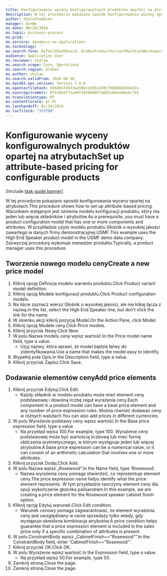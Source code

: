 ```yaml
---
title: Konfigurowanie wyceny konfigurowalnych produktów opartej na atrybutach
description: W tej procedurze pokazano sposób konfigurowania wyceny opartej na atrybutach.
author: ShylaThompson
manager: AnnBe
ms.date: 08/29/2018
ms.topic: business-process
ms.prod: ''
ms.service: dynamics-ax-applications
ms.technology: ''
ms.search.form: DefaultDashboard, EcoResProductVariantMaintainWorkspace, PCProductConfigurationModelListPage, PCPriceModelList, PCPriceModel, PCConstraintEditor
audience: Application User
ms.reviewer: shylaw
ms.search.scope: Core, Operations
ms.search.region: Global
ms.author: shylaw
ms.search.validFrom: 2016-06-30
ms.dyn365.ops.version: Version 7.0.0
ms.openlocfilehash: 8568b5f4933ae58bc2d55a169c798668e03bed2a
ms.sourcegitcommit: 0f530e5f72a40f383868957a6b5cb0e446e4c795
ms.translationtype: HT
ms.contentlocale: pl-PL
ms.lasthandoff: 01/29/2019
ms.locfileid: "333790"
---
```

# <a name="set-up-attribute-based-pricing-for-configurable-products"></a><span data-ttu-id="1995c-103">Konfigurowanie wyceny konfigurowalnych produktów opartej na atrybutach</span><span class="sxs-lookup"><span data-stu-id="1995c-103">Set up attribute-based pricing for configurable products</span></span>

[!include [task guide banner](../../includes/task-guide-banner.md)]

<span data-ttu-id="1995c-104">W tej procedurze pokazano sposób konfigurowania wyceny opartej na atrybutach.</span><span class="sxs-lookup"><span data-stu-id="1995c-104">This procedure shows how to set up attribute-based pricing.</span></span> <span data-ttu-id="1995c-105">Warunkiem wstępnym jest istnienie modelu konfiguracji produktu, który ma jeden lub więcej składników i atrybutów.</span><span class="sxs-lookup"><span data-stu-id="1995c-105">As a prerequisite, you must have a product configuration model that has one or more components and attributes.</span></span> <span data-ttu-id="1995c-106">W przykładzie użyto modelu produktu Głośnik o wysokiej jakości zawartego w danych firmy demonstracyjnej USMF.</span><span class="sxs-lookup"><span data-stu-id="1995c-106">This example uses the High End Speaker product model in the USMF demo data company.</span></span> <span data-ttu-id="1995c-107">Zazwyczaj procedurę wykonuje menedżer produktu.</span><span class="sxs-lookup"><span data-stu-id="1995c-107">Typically, a product manager uses this procedure.</span></span>


## <a name="create-a-new-price-model"></a><span data-ttu-id="1995c-108">Tworzenie nowego modelu ceny</span><span class="sxs-lookup"><span data-stu-id="1995c-108">Create a new price model</span></span>
1. <span data-ttu-id="1995c-109">Kliknij opcję Definicja modelu wariantu produktu.</span><span class="sxs-lookup"><span data-stu-id="1995c-109">Click Product variant model definition.</span></span>
2. <span data-ttu-id="1995c-110">Kliknij opcję Modele konfiguracji produktu.</span><span class="sxs-lookup"><span data-stu-id="1995c-110">Click Product configuration models.</span></span>
3. <span data-ttu-id="1995c-111">Na liście zaznacz wiersz Głośnik o wysokiej jakości, ale nie klikaj łącza z nazwą.</span><span class="sxs-lookup"><span data-stu-id="1995c-111">In the list, select the High End Speaker line, but don’t click the link for the name.</span></span>
4. <span data-ttu-id="1995c-112">W okienku akcji kliknij pozycję Model.</span><span class="sxs-lookup"><span data-stu-id="1995c-112">On the Action Pane, click Model.</span></span>
5. <span data-ttu-id="1995c-113">Kliknij opcję Modele ceny.</span><span class="sxs-lookup"><span data-stu-id="1995c-113">Click Price models.</span></span>
6. <span data-ttu-id="1995c-114">Kliknij przycisk Nowy.</span><span class="sxs-lookup"><span data-stu-id="1995c-114">Click New.</span></span>
7. <span data-ttu-id="1995c-115">W polu Nazwa modelu ceny wpisz wartość.</span><span class="sxs-lookup"><span data-stu-id="1995c-115">In the Price model name field, type a value.</span></span>
    * <span data-ttu-id="1995c-116">Użyj nazwy, która sprawi, że model będzie łatwy do zidentyfikowania.</span><span class="sxs-lookup"><span data-stu-id="1995c-116">Use a name that makes the model easy to identify.</span></span>  
8. <span data-ttu-id="1995c-117">Wypełnij pole Opis.</span><span class="sxs-lookup"><span data-stu-id="1995c-117">In the Description field, type a value.</span></span>
9. <span data-ttu-id="1995c-118">Kliknij przycisk Zapisz.</span><span class="sxs-lookup"><span data-stu-id="1995c-118">Click Save.</span></span>

## <a name="add-price-elements"></a><span data-ttu-id="1995c-119">Dodawanie elementów ceny</span><span class="sxs-lookup"><span data-stu-id="1995c-119">Add price elements</span></span>
1. <span data-ttu-id="1995c-120">Kliknij przycisk Edytuj.</span><span class="sxs-lookup"><span data-stu-id="1995c-120">Click Edit.</span></span>
    * <span data-ttu-id="1995c-121">Każdy składnik w modelu produktu może mieć element ceny podstawowej i dowolną liczbę reguł wyrażenia ceny.</span><span class="sxs-lookup"><span data-stu-id="1995c-121">Each component in a product model can have a base price element and any number of price expression rules.</span></span> <span data-ttu-id="1995c-122">Można również dodawać ceny w różnych walutach.</span><span class="sxs-lookup"><span data-stu-id="1995c-122">You can also add prices in different currencies.</span></span>  
2. <span data-ttu-id="1995c-123">W polu Wyrażenie podstawy ceny wpisz wartość.</span><span class="sxs-lookup"><span data-stu-id="1995c-123">In the Base price expression field, type a value.</span></span>
    * <span data-ttu-id="1995c-124">Na przykład wpisz 100.</span><span class="sxs-lookup"><span data-stu-id="1995c-124">For example, type 100.</span></span>   <span data-ttu-id="1995c-125">Wyrażenie ceny podstawowej może być wartością liczbową lub mieć formę obliczenia arytmetycznego, w którym występuje jeden lub więcej atrybutów.</span><span class="sxs-lookup"><span data-stu-id="1995c-125">A base price expression can be a numerical value, or it can consist of an arithmetic calculation that involves one or more attributes.</span></span>  
3. <span data-ttu-id="1995c-126">Kliknij przycisk Dodaj.</span><span class="sxs-lookup"><span data-stu-id="1995c-126">Click Add.</span></span>
4. <span data-ttu-id="1995c-127">W polu Nazwa wpisz „Rosewood”.</span><span class="sxs-lookup"><span data-stu-id="1995c-127">In the Name field, type ‘Rosewood’.</span></span>
    * <span data-ttu-id="1995c-128">Nazwa wyrażenia ceny pomaga stwierdzić, co reprezentuje element ceny.</span><span class="sxs-lookup"><span data-stu-id="1995c-128">The price expression name helps identify what the price element represents.</span></span> <span data-ttu-id="1995c-129">W tym przykładzie tworzymy element ceny dla opcji wykończenie głośnika palisandrem.</span><span class="sxs-lookup"><span data-stu-id="1995c-129">In this example, we are creating a price element for the Rosewood speaker cabinet finish option.</span></span>  
5. <span data-ttu-id="1995c-130">Kliknij opcję Edytuj warunek.</span><span class="sxs-lookup"><span data-stu-id="1995c-130">Click Edit condition.</span></span>
    * <span data-ttu-id="1995c-131">Warunek cenowy pomaga zagwarantować, że element wyrażenia ceny jest uwzględniany w cenie sprzedaży tylko wtedy, gdy występuje określona kombinacja atrybutów.</span><span class="sxs-lookup"><span data-stu-id="1995c-131">A price condition helps guarantee that a price expression element is included in the sales price only if a specific combination of attributes is present.</span></span>  
6. <span data-ttu-id="1995c-132">W polu ConstraintBody wpisz „CabinetFinish=="Rosewood"”.</span><span class="sxs-lookup"><span data-stu-id="1995c-132">In the ConstraintBody field, enter 'CabinetFinish=="Rosewood"'.</span></span>
7. <span data-ttu-id="1995c-133">Kliknij przycisk OK.</span><span class="sxs-lookup"><span data-stu-id="1995c-133">Click OK.</span></span>
8. <span data-ttu-id="1995c-134">W polu Wyrażenie wpisz wartość.</span><span class="sxs-lookup"><span data-stu-id="1995c-134">In the Expression field, type a value.</span></span>
    * <span data-ttu-id="1995c-135">Na przykład wpisz 50.</span><span class="sxs-lookup"><span data-stu-id="1995c-135">For example, type 50.</span></span>  
9. <span data-ttu-id="1995c-136">Zamknij stronę.</span><span class="sxs-lookup"><span data-stu-id="1995c-136">Close the page.</span></span>
10. <span data-ttu-id="1995c-137">Zamknij stronę.</span><span class="sxs-lookup"><span data-stu-id="1995c-137">Close the page.</span></span>


